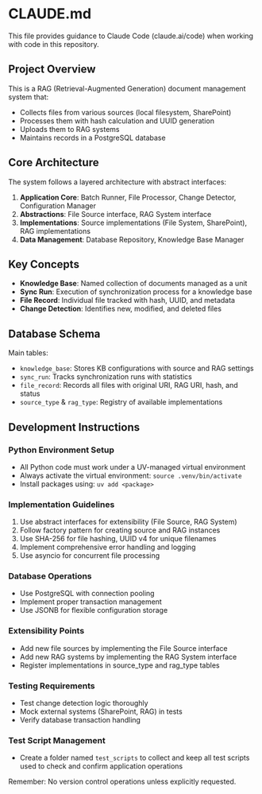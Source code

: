 # CLAUDE.md

This file provides guidance to Claude Code (claude.ai/code) when working with code in this repository.

## Project Overview

This is a RAG (Retrieval-Augmented Generation) document management system that:
- Collects files from various sources (local filesystem, SharePoint)
- Processes them with hash calculation and UUID generation
- Uploads them to RAG systems
- Maintains records in a PostgreSQL database

## Core Architecture

The system follows a layered architecture with abstract interfaces:

1. **Application Core**: Batch Runner, File Processor, Change Detector, Configuration Manager
2. **Abstractions**: File Source interface, RAG System interface
3. **Implementations**: Source implementations (File System, SharePoint), RAG implementations
4. **Data Management**: Database Repository, Knowledge Base Manager

## Key Concepts

- **Knowledge Base**: Named collection of documents managed as a unit
- **Sync Run**: Execution of synchronization process for a knowledge base
- **File Record**: Individual file tracked with hash, UUID, and metadata
- **Change Detection**: Identifies new, modified, and deleted files

## Database Schema

Main tables:
- `knowledge_base`: Stores KB configurations with source and RAG settings
- `sync_run`: Tracks synchronization runs with statistics
- `file_record`: Records all files with original URI, RAG URI, hash, and status
- `source_type` & `rag_type`: Registry of available implementations

## Development Instructions

### Python Environment Setup
- All Python code must work under a UV-managed virtual environment
- Always activate the virtual environment: `source .venv/bin/activate`
- Install packages using: `uv add <package>`

### Implementation Guidelines
1. Use abstract interfaces for extensibility (File Source, RAG System)
2. Follow factory pattern for creating source and RAG instances
3. Use SHA-256 for file hashing, UUID v4 for unique filenames
4. Implement comprehensive error handling and logging
5. Use asyncio for concurrent file processing

### Database Operations
- Use PostgreSQL with connection pooling
- Implement proper transaction management
- Use JSONB for flexible configuration storage

### Extensibility Points
- Add new file sources by implementing the File Source interface
- Add new RAG systems by implementing the RAG System interface
- Register implementations in source_type and rag_type tables

### Testing Requirements
- Test change detection logic thoroughly
- Mock external systems (SharePoint, RAG) in tests
- Verify database transaction handling

### Test Script Management
- Create a folder named `test_scripts` to collect and keep all test scripts used to check and confirm application operations

Remember: No version control operations unless explicitly requested.